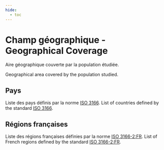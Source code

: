 ```yaml
---
hide:
  - toc
---
```


# Champ géographique - Geographical Coverage
Aire géographique couverte par la population étudiée.

Geographical area covered by the population studied.

## Pays
Liste des pays définis par la norme <a href="https://www.iso.org/obp/ui/fr/#search">ISO 3166</a>.
List of countries defined by the standard <a href="https://www.iso.org/obp/ui/fr/#search">ISO 3166</a>.

## Régions françaises
Liste des régions françaises définies par la norme <a href="https://www.iso.org/obp/ui/#iso:code:3166:FR">ISO 3166-2:FR</a>.
List of French regions defined by the standard <a href="https://www.iso.org/obp/ui/#iso:code:3166:FR">ISO 3166-2:FR</a>.